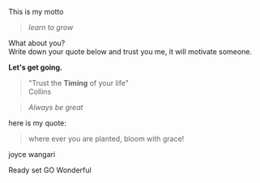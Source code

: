 This is my motto 

> *learn to grow*    

What about you?    
Write down your quote below and trust you me, it will motivate someone.    

**Let's get going.**


> "Trust the **Timing** of your life"    
Collins

> *Always be great*
 
 
 here is my quote:
 
 > where ever you are planted, bloom with grace!


  joyce wangari

Ready set GO
Wonderful
